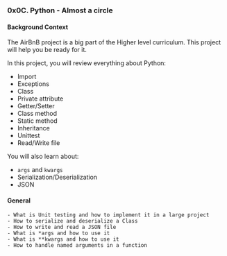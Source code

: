 ### 0x0C. Python - Almost a circle

#### Background Context

The AirBnB project is a big part of the Higher level curriculum. This project will help you be ready for it.

In this project, you will review everything about Python:

- Import
-  Exceptions
-    Class
-   Private attribute
-    Getter/Setter
-    Class method
-    Static method
-    Inheritance
-    Unittest
-    Read/Write file

You will also learn about:

- `args` and `kwargs`
- Serialization/Deserialization
- JSON

#### General
```
- What is Unit testing and how to implement it in a large project
- How to serialize and deserialize a Class
- How to write and read a JSON file
- What is *args and how to use it
- What is **kwargs and how to use it
- How to handle named arguments in a function
```

